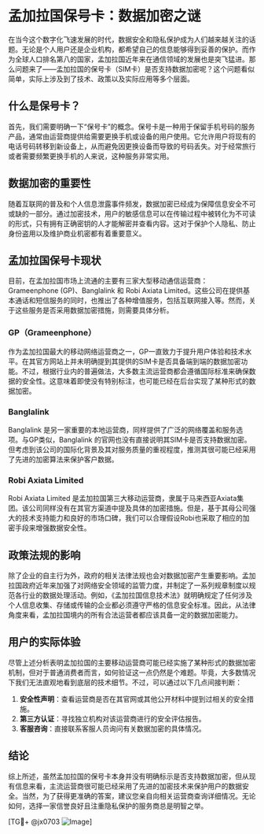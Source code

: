 # 孟加拉国保号卡：数据加密之谜

在当今这个数字化飞速发展的时代，数据安全和隐私保护成为人们越来越关注的话题。无论是个人用户还是企业机构，都希望自己的信息能够得到妥善的保护。而作为全球人口排名第八的国家，孟加拉国近年来在通信领域的发展也是突飞猛进。那么问题来了——孟加拉国的保号卡（SIM卡）是否支持数据加密呢？这个问题看似简单，实际上涉及到了技术、政策以及实际应用等多个层面。

## 什么是保号卡？

首先，我们需要明确一下“保号卡”的概念。保号卡是一种用于保留手机号码的服务产品，通常由运营商提供给需要更换手机或设备的用户使用。它允许用户将现有的电话号码转移到新设备上，从而避免因更换设备而导致的号码丢失。对于经常旅行或者需要频繁更换手机的人来说，这种服务非常实用。

## 数据加密的重要性

随着互联网的普及和个人信息泄露事件频发，数据加密已经成为保障信息安全不可或缺的一部分。通过加密技术，用户的敏感信息可以在传输过程中被转化为不可读的形式，只有拥有正确密钥的人才能解密并查看内容。这对于保护个人隐私、防止身份盗用以及维护商业机密都有着重要意义。

## 孟加拉国保号卡现状

目前，在孟加拉国市场上流通的主要有三家大型移动通信运营商：Grameenphone (GP)、Banglalink 和 Robi Axiata Limited。这些公司在提供基本通话和短信服务的同时，也推出了各种增值服务，包括互联网接入等。然而，关于这些服务是否采用数据加密措施，则需要具体分析。

### GP（Grameenphone）

作为孟加拉国最大的移动网络运营商之一，GP一直致力于提升用户体验和技术水平。在其官方网站上并未明确提到其提供的SIM卡是否具备端到端的数据加密功能。不过，根据行业内的普遍做法，大多数主流运营商都会遵循国际标准来确保数据的安全性。这意味着即使没有特别标注，也可能已经在后台实现了某种形式的数据加密。

### Banglalink

Banglalink 是另一家重要的本地运营商，同样提供了广泛的网络覆盖和服务选项。与GP类似，Banglalink 的官网也没有直接说明其SIM卡是否支持数据加密。但考虑到该公司的国际化背景及其对服务质量的重视程度，推测其很可能已经采用了先进的加密算法来保护客户数据。

### Robi Axiata Limited

Robi Axiata Limited 是孟加拉国第三大移动运营商，隶属于马来西亚Axiata集团。该公司同样没有在其官方渠道中提及具体的加密措施。但是，基于其母公司强大的技术支持能力和良好的市场口碑，我们可以合理假设Robi也采取了相应的加密手段来增强数据安全性。

## 政策法规的影响

除了企业的自主行为外，政府的相关法律法规也会对数据加密产生重要影响。孟加拉国政府近年来加强了对网络安全领域的监管力度，并制定了一系列规章制度以规范各行业的数据处理活动。例如，《孟加拉国信息技术法》就明确规定了任何涉及个人信息收集、存储或传输的企业都必须遵守严格的信息安全标准。因此，从法律角度来看，孟加拉国境内的所有合法运营者都应该具备一定的数据加密能力。

## 用户的实际体验

尽管上述分析表明孟加拉国的主要移动运营商可能已经实施了某种形式的数据加密机制，但对于普通消费者而言，如何验证这一点仍然是个难题。毕竟，大多数情况下我们无法直观地看到底层的技术细节。不过，可以通过以下几点间接判断：

1. **安全性声明**：查看运营商是否在其官网或其他公开材料中提到过相关的安全措施。
2. **第三方认证**：寻找独立机构对该运营商进行的安全评估报告。
3. **客服咨询**：直接联系客服人员询问有关数据加密的具体情况。

## 结论

综上所述，虽然孟加拉国的保号卡本身并没有明确标示是否支持数据加密，但从现有信息来看，主流运营商很可能已经采用了先进的加密技术来保护用户的数据安全。当然，为了获得更准确的答案，建议您亲自向相关运营商查询详细情况。无论如何，选择一家信誉良好且注重隐私保护的服务商总是明智之举。

[TG💪+ @jx0703 ![Image](https://github.com/user-attachments/assets/dbca1d08-cadb-493c-b0ec-ad6f7a83f270)]